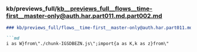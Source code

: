 ### kb/previews_full/kb__previews_full__flows__time-first__master-only@auth.har.part011.md.part002.md

```md
### kb/previews_full/flows__time-first__master-only@auth.har.part011.md (part 002)

```md
i as W}from\"./chunk-IGSDBEZN.js\";import{a as K,k as z}from\"
```

```

```
